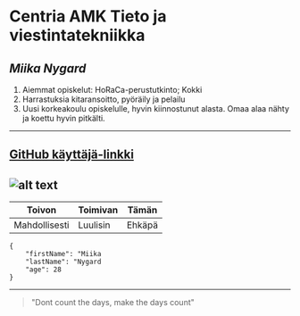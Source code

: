 # **Centria AMK Tieto ja viestintatekniikka**
## *Miika Nygard*
1. Aiemmat opiskelut: HoRaCa-perustutkinto; Kokki
2. Harrastuksia kitaransoitto, pyöräily ja pelailu
3. Uusi korkeakoulu opiskelulle, hyvin kiinnostunut alasta. Omaa alaa nähty ja koettu hyvin pitkälti.
--- 
[GitHub käyttäjä-linkki](https://github.com/Miinyg/Miika-Cent)
---
![alt text](https://cdn.pixabay.com/photo/2025/08/11/07/18/nurturing-swan-9767495_1280.jpg)
---
| Toivon | Toimivan | Tämän |
|----------|----------|-----|
| Mahdollisesti | Luulisin | Ehkäpä |
```
{
    "firstName": "Miika
    "lastName": "Nygard
    "age": 28
}
```
---
> "Dont count the days, make the days count"